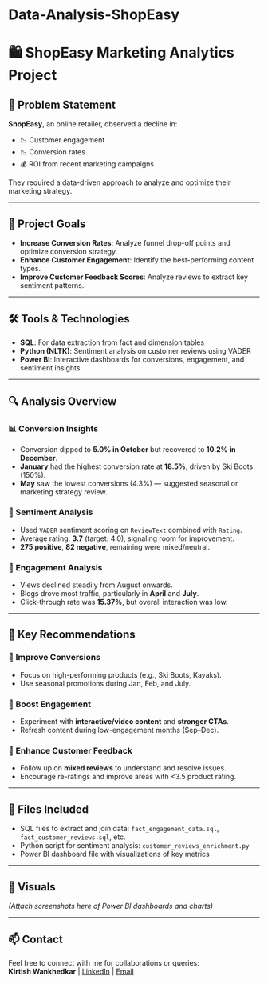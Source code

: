 # Data-Analysis-ShopEasy
# 🛍️ ShopEasy Marketing Analytics Project

## 🧩 Problem Statement
**ShopEasy**, an online retailer, observed a decline in:
- 📉 Customer engagement
- 📉 Conversion rates
- 💰 ROI from recent marketing campaigns

They required a data-driven approach to analyze and optimize their marketing strategy.

---

## 🧠 Project Goals
- **Increase Conversion Rates**: Analyze funnel drop-off points and optimize conversion strategy.
- **Enhance Customer Engagement**: Identify the best-performing content types.
- **Improve Customer Feedback Scores**: Analyze reviews to extract key sentiment patterns.

---

## 🛠️ Tools & Technologies
- **SQL**: For data extraction from fact and dimension tables
- **Python (NLTK)**: Sentiment analysis on customer reviews using VADER
- **Power BI**: Interactive dashboards for conversions, engagement, and sentiment insights

---

## 🔍 Analysis Overview

### 📊 Conversion Insights
- Conversion dipped to **5.0% in October** but recovered to **10.2% in December**.
- **January** had the highest conversion rate at **18.5%**, driven by Ski Boots (150%).
- **May** saw the lowest conversions (4.3%) — suggested seasonal or marketing strategy review.

### 💬 Sentiment Analysis
- Used `VADER` sentiment scoring on `ReviewText` combined with `Rating`.
- Average rating: **3.7** (target: 4.0), signaling room for improvement.
- **275 positive**, **82 negative**, remaining were mixed/neutral.

### 📣 Engagement Analysis
- Views declined steadily from August onwards.
- Blogs drove most traffic, particularly in **April** and **July**.
- Click-through rate was **15.37%**, but overall interaction was low.

---

## 🧠 Key Recommendations

### 🔼 Improve Conversions
- Focus on high-performing products (e.g., Ski Boots, Kayaks).
- Use seasonal promotions during Jan, Feb, and July.

### 🔼 Boost Engagement
- Experiment with **interactive/video content** and **stronger CTAs**.
- Refresh content during low-engagement months (Sep–Dec).

### 🔼 Enhance Customer Feedback
- Follow up on **mixed reviews** to understand and resolve issues.
- Encourage re-ratings and improve areas with <3.5 product rating.

---

## 📂 Files Included
- SQL files to extract and join data: `fact_engagement_data.sql`, `fact_customer_reviews.sql`, etc.
- Python script for sentiment analysis: `customer_reviews_enrichment.py`
- Power BI dashboard file with visualizations of key metrics

---

## 📸 Visuals
*(Attach screenshots here of Power BI dashboards and charts)*

---

## 📫 Contact
Feel free to connect with me for collaborations or queries:  
**Kirtish Wankhedkar** | [LinkedIn](https://www.linkedin.com/in/kirtish-wankhedkar/) | [Email](wankhedkarkirtish19.com)
